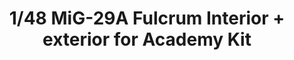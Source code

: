 ---
layout: product
title: "1/48 MiG-29A Fulcrum Interior + exterior for Academy Kit"
price: "1700" 
desc: "N/A"
img_path: "/assets/img/49277.webp"
brand: "EDUARD"
available: true
special_offer: false
new: false
soon: false
cat: "010000"
subcat: "010400"
subsubcat: "00"
sifra: "49277"
popular: false
---